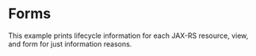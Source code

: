 # Forms #

This example prints lifecycle information for each JAX-RS resource, view, and form
for just information reasons.

